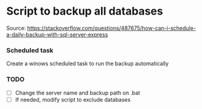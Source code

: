 # Script to backup all databases

Source: https://stackoverflow.com/questions/487675/how-can-i-schedule-a-daily-backup-with-sql-server-express

### Scheduled task

Create a winows scheduled task to run the backup automatically

### TODO
- [ ] Change the server name and backup path on .bat
- [ ] If needed, modify script to exclude databases
